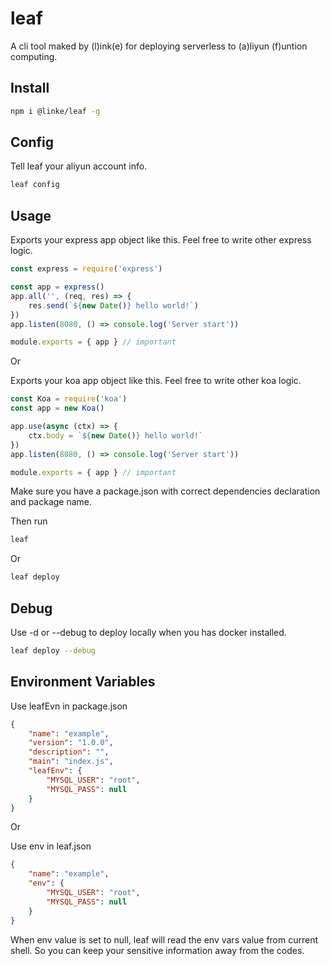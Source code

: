 # leaf

A cli tool maked by (l)ink(e) for deploying serverless to (a)liyun (f)untion computing.

## Install

```bash
npm i @linke/leaf -g
```

## Config

Tell leaf your aliyun account info.

```bash
leaf config
```

## Usage

Exports your express app object like this.
Feel free to write other express logic.

```js
const express = require('express')

const app = express()
app.all('', (req, res) => {
	res.send(`${new Date()} hello world!`)
})
app.listen(8080, () => console.log('Server start'))

module.exports = { app } // important
```

Or

Exports your koa app object like this.
Feel free to write other koa logic.

```js
const Koa = require('koa')
const app = new Koa()

app.use(async (ctx) => {
	ctx.body = `${new Date()} hello world!`
})
app.listen(8080, () => console.log('Server start'))

module.exports = { app } // important
```

Make sure you have a package.json with correct dependencies declaration and package name.

Then run

```bash
leaf
```

Or

```bash
leaf deploy
```

## Debug

Use -d or --debug to deploy locally when you has docker installed.

```bash
leaf deploy --debug
```

## Environment Variables

Use leafEvn in package.json

```json
{
	"name": "example",
	"version": "1.0.0",
	"description": "",
	"main": "index.js",
	"leafEnv": {
		"MYSQL_USER": "root",
		"MYSQL_PASS": null
	}
}
```

Or

Use env in leaf.json

```json
{
	"name": "example",
	"env": {
		"MYSQL_USER": "root",
		"MYSQL_PASS": null
	}
}
```

When env value is set to null, leaf will read the env vars value from current shell.
So you can keep your sensitive information away from the codes.
